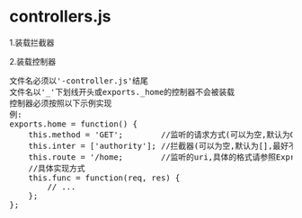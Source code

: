 controllers.js
==============

1.装载拦截器

2.装载控制器
<pre>
文件名必须以'-controller.js'结尾
文件名以'_'下划线开头或exports._home的控制器不会被装载
控制器必须按照以下示例实现
例:
exports.home = function() {
	this.method = 'GET';		//监听的请求方式(可以为空,默认为GET)['GET','POST', 'ALL']
	this.inter = ['authority'];	//拦截器(可以为空,默认为[],最好不要和configure.defaultinter中的重复)
	this.route = '/home;		//监听的uri,具体的格式请参照Express
	//具体实现方式
	this.func = function(req, res) {
		// ...
	};
};
</pre>